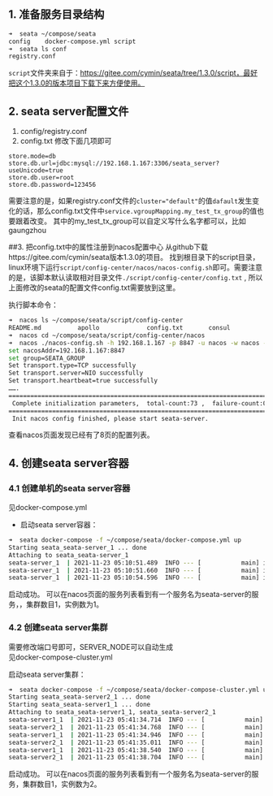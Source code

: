 
## 1. 准备服务目录结构
```bash
➜  seata ~/compose/seata
config    docker-compose.yml script
➜  seata ls conf
registry.conf 
```
`script`文件夹来自于：https://gitee.com/cymin/seata/tree/1.3.0/script，最好把这个1.3.0的版本项目下载下来方便使用。

## 2. seata server配置文件
1. config/registry.conf
2. config.txt
修改下面几项即可
```properties
store.mode=db
store.db.url=jdbc:mysql://192.168.1.167:3306/seata_server?useUnicode=true
store.db.user=root
store.db.password=123456
```
需要注意的是，如果registry.conf文件的`cluster="default"`的值`dafault`发生变化的话，那么config.txt文件中`service.vgroupMapping.my_test_tx_group`的值也要跟着改变。
其中的my_test_tx_group可以自定义写什么名字都可以，比如gaungzhou


##3. 把config.txt中的属性注册到nacos配置中心
从github下载https://gitee.com/cymin/seata版本1.3.0的项目。
找到根目录下的script目录，linux环境下运行`script/config-center/nacos/nacos-config.sh`即可。需要注意的是，该脚本默认读取相对目录文件`./script/config-center/config.txt` ,
所以上面修改的seata的配置文件config.txt需要放到这里。

执行脚本命令：
```bash
➜  nacos ls ~/compose/seata/script/config-center
README.md          apollo             config.txt       consul             etcd3              nacos              zk
➜  nacos cd ~/compose/seata/script/config-center/nacos
➜  nacos ./nacos-config.sh -h 192.168.1.167 -p 8847 -u nacos -w nacos -g SEATA_GROUP
set nacosAddr=192.168.1.167:8847
set group=SEATA_GROUP
Set transport.type=TCP successfully
Set transport.server=NIO successfully
Set transport.heartbeat=true successfully
…….
=========================================================================
 Complete initialization parameters,  total-count:73 ,  failure-count:0
=========================================================================
 Init nacos config finished, please start seata-server.
```
查看nacos页面发现已经有了8页的配置列表。


## 4. 创建seata server容器
### 4.1 创建单机的seata server容器
见docker-compose.yml

- 启动seata server容器：
```bash
➜  seata docker-compose -f ~/compose/seata/docker-compose.yml up
Starting seata_seata-server_1 ... done
Attaching to seata_seata-server_1
seata-server_1  | 2021-11-23 05:10:51.489  INFO --- [           main] io.seata.server.Server                   : The server is running in container.
seata-server_1  | 2021-11-23 05:10:51.660  INFO --- [           main] io.seata.config.FileConfiguration        : The configuration file used is file:/root/seata-config/registry.conf
seata-server_1  | 2021-11-23 05:10:54.596  INFO --- [           main] i.s.core.rpc.netty.NettyServerBootstrap  : Server started, listen port: 8091

```
启动成功。
可以在nacos页面的服务列表看到有一个服务名为seata-server的服务，，集群数目1，实例数为1。

### 4.2 创建seata server集群  
需要修改端口号即可，SERVER_NODE可以自动生成  
见docker-compose-cluster.yml  

启动seata server集群：
```bash
➜  seata docker-compose -f ~/compose/seata/docker-compose-cluster.yml up
Starting seata_seata-server2_1 ... done
Starting seata_seata-server1_1 ... done
Attaching to seata_seata-server1_1, seata_seata-server2_1
seata-server1_1  | 2021-11-23 05:41:34.714  INFO --- [           main] io.seata.server.Server                   : The server is running in container.
seata-server2_1  | 2021-11-23 05:41:34.768  INFO --- [           main] io.seata.server.Server                   : The server is running in container.
seata-server1_1  | 2021-11-23 05:41:34.946  INFO --- [           main] io.seata.config.FileConfiguration        : The configuration file used is file:/root/seata-config/registry.conf
seata-server2_1  | 2021-11-23 05:41:35.011  INFO --- [           main] io.seata.config.FileConfiguration        : The configuration file used is file:/root/seata-config/registry.conf
seata-server1_1  | 2021-11-23 05:41:38.540  INFO --- [           main] i.s.core.rpc.netty.NettyServerBootstrap  : Server started, listen port: 8091
seata-server2_1  | 2021-11-23 05:41:38.704  INFO --- [           main] i.s.core.rpc.netty.NettyServerBootstrap  : Server started, listen port: 8091

```
启动成功。
可以在nacos页面的服务列表看到有一个服务名为seata-server的服务，集群数目1，实例数为2。





